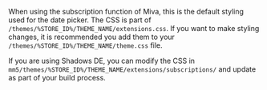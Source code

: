 When using the subscription function of Miva, this is the default styling used for the date picker. The CSS is part of `/themes/%STORE_ID%/THEME_NAME/extensions.css`. If you want to make styling changes, it is recommended you add them to your `/themes/%STORE_ID%/THEME_NAME/theme.css` file.

If you are using Shadows DE, you can modify the CSS in `mm5/themes/%STORE_ID%/THEME_NAME/extensions/subscriptions/` and update as part of your build process.

